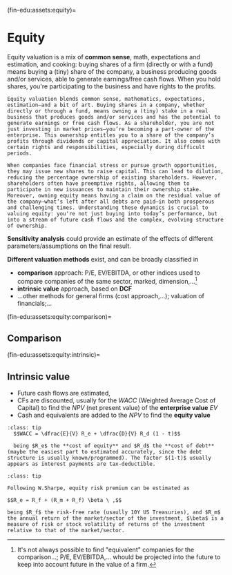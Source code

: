 (fin-edu:assets:equity)=
# Equity

Equity valuation is a mix of **common sense**, math, expectations and estimation, and cooking: buying shares of a firm (directly or with a fund) means buying a (tiny) share of the company, a business producing goods and/or services, able to generate earnings/free cash flows. When you hold shares, you're participating to the business and have rights to the profits.


```{dropdown} Detailed introduction
Equity valuation blends common sense, mathematics, expectations, estimation—and a bit of art. Buying shares in a company, whether directly or through a fund, means owning a (tiny) stake in a real business that produces goods and/or services and has the potential to generate earnings or free cash flows. As a shareholder, you are not just investing in market prices—you’re becoming a part-owner of the enterprise. This ownership entitles you to a share of the company’s profits through dividends or capital appreciation. It also comes with certain rights and responsibilities, especially during difficult periods.

When companies face financial stress or pursue growth opportunities, they may issue new shares to raise capital. This can lead to dilution, reducing the percentage ownership of existing shareholders. However, shareholders often have preemptive rights, allowing them to participate in new issuances to maintain their ownership stake. Moreover, owning equity means having a claim on the residual value of the company—what’s left after all debts are paid—in both prosperous and challenging times. Understanding these dynamics is crucial to valuing equity: you're not just buying into today’s performance, but into a stream of future cash flows and the complex, evolving structure of ownership.

```

**Sensitivity analysis** could provide an estimate of the effects of different parameters/assumptions on the final result. 

**Different valuation methods** exist, and can be broadly classified in 
- **comparison** approach: P/E, EV/EBITDA, or other indices used to compare companies of the same sector, marked, dimension,...[^comparison]
- **intrinsic value** approach, based on **DCF**
- ...other methods for general firms (cost approach,...); valuation of financials;...

[^comparison]: It's not always possible to find "equivalent" companies for the comparison...; P/E, EV/EBITDA,... whould be projected into the future to keep into account future in the value of a firm.

(fin-edu:assets:equity:comparison)=
## Comparison

(fin-edu:assets:equity:intrinsic)=
## Intrinsic value

- Future cash flows are estimated, 
- CFs are discounted, usually for the $WACC$ (Weighted Average Cost of Capital) to find the $NPV$ (net present value) of the **enterprise value** $EV$
- Cash and equivalents are added to the $NPV$ to find the **equity value**


```{admonition} $WACC$
:class: tip
  $$WACC = \dfrac{E}{V} R_e + \dfrac{D}{V} R_d (1 - t)$$

  being $R_e$ the **cost of equity** and $R_d$ the **cost of debt** (maybe the easiest part to estimated accurately, since the debt structure is usually known/programmed). The factor $(1-t)$ usually appears as interest payments are tax-deductible.
```

```{admonition} Equity Risk Premium $R_e$ - Sharpe
:class: tip

Following W.Sharpe, equity risk premium can be estimated as

$$R_e = R_f + (R_m + R_f) \beta \ ,$$

being $R_f$ the risk-free rate (usaully 10Y US Treasuries), and $R_m$ the annual return of the market/sector of the investment, $\beta$ is a measure of risk or stock volatility of returns of the investment relative to that of the market/sector.

```


